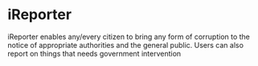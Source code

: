 # iReporter
iReporter enables any/every citizen to bring any form of corruption to the notice of appropriate authorities and the general public. Users can also report on things that needs government intervention



